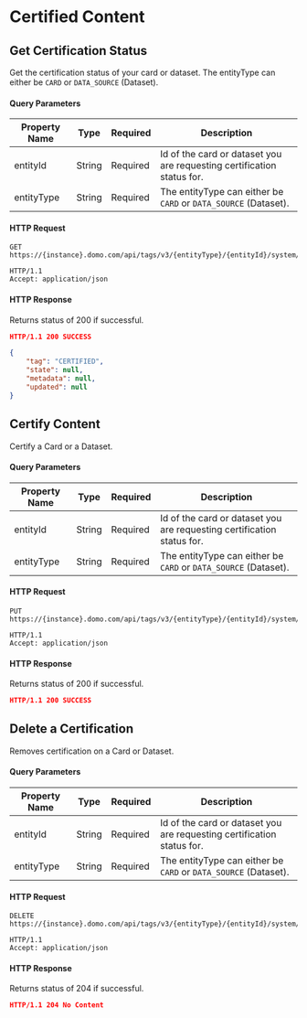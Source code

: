 # Certified Content

## Get Certification Status

Get the certification status of your card or dataset. The entityType can either be `CARD` or `DATA_SOURCE` (Dataset).

#### Query Parameters

| Property Name | Type   | Required | Description                                                            |
| ------------- | ------ | -------- | ---------------------------------------------------------------------- |
| entityId      | String | Required | Id of the card or dataset you are requesting certification status for. |
| entityType    | String | Required | The entityType can either be `CARD` or `DATA_SOURCE` (Dataset).        |

#### HTTP Request

```text
GET https://{instance}.domo.com/api/tags/v3/{entityType}/{entityId}/system/CERTIFIED/state

HTTP/1.1
Accept: application/json
```

#### HTTP Response

Returns status of 200 if successful.

```json
HTTP/1.1 200 SUCCESS

{
    "tag": "CERTIFIED",
    "state": null,
    "metadata": null,
    "updated": null
}
```

## Certify Content

Certify a Card or a Dataset.

#### Query Parameters

| Property Name | Type   | Required | Description                                                            |
| ------------- | ------ | -------- | ---------------------------------------------------------------------- |
| entityId      | String | Required | Id of the card or dataset you are requesting certification status for. |
| entityType    | String | Required | The entityType can either be `CARD` or `DATA_SOURCE` (Dataset).        |

#### HTTP Request

```text
PUT https://{instance}.domo.com/api/tags/v3/{entityType}/{entityId}/system/CERTIFIED/state/ACTIVE

HTTP/1.1
Accept: application/json
```

#### HTTP Response

Returns status of 200 if successful.

```json
HTTP/1.1 200 SUCCESS
```

## Delete a Certification

Removes certification on a Card or Dataset.

#### Query Parameters

| Property Name | Type   | Required | Description                                                            |
| ------------- | ------ | -------- | ---------------------------------------------------------------------- |
| entityId      | String | Required | Id of the card or dataset you are requesting certification status for. |
| entityType    | String | Required | The entityType can either be `CARD` or `DATA_SOURCE` (Dataset).        |

#### HTTP Request

```text
DELETE https://{instance}.domo.com/api/tags/v3/{entityType}/{entityId}/system/CERTIFIED/state

HTTP/1.1
Accept: application/json
```

#### HTTP Response

Returns status of 204 if successful.

```json
HTTP/1.1 204 No Content
```
